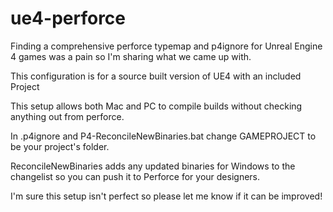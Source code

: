 # ue4-perforce

Finding a comprehensive perforce typemap and p4ignore for Unreal Engine 4 games was a pain so I'm sharing what we came up with.

This configuration is for a source built version of UE4 with an included Project

This setup allows both Mac and PC to compile builds without checking anything out from perforce.

In .p4ignore and P4-ReconcileNewBinaries.bat change GAMEPROJECT to be your project's folder.

ReconcileNewBinaries adds any updated binaries for Windows to the changelist so you can push it to Perforce for your designers.

I'm sure this setup isn't perfect so please let me know if it can be improved!

